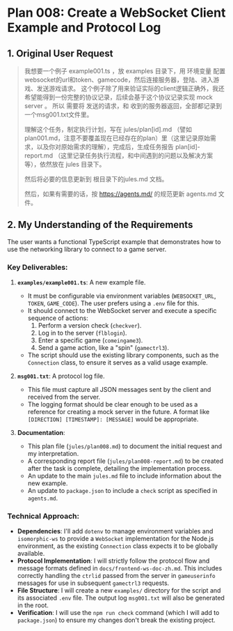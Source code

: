 # Plan 008: Create a WebSocket Client Example and Protocol Log

## 1. Original User Request

> 我想要一个例子 example001.ts ，放 examples 目录下，用 环境变量 配置 websocket的url和token、gamecode，然后连接服务器，登陆、进入游戏、发送游戏请求。
> 这个例子除了用来验证实际的client逻辑正确外，我还希望能得到一份完整的协议记录，后续会基于这个协议记录实现 mock server 。
> 所以 需要将 发送的请求，和 收到的服务器返回，全部都记录到一个msg001.txt文件里。
>
> 理解这个任务，制定执行计划，写在 jules/plan[id].md （譬如plan001.md，注意不要覆盖现在已经存在的plan）里（这里记录原始需求，以及你对原始需求的理解），完成后，生成任务报告 plan[id]-report.md （这里记录任务执行流程，和中间遇到的问题以及解决方案等），依然放在 jules 目录下。
>
> 然后将必要的信息更新到 根目录下的jules.md 文档。
>
> 然后，如果有需要的话，按 https://agents.md/ 的规范更新 agents.md 文件。

## 2. My Understanding of the Requirements

The user wants a functional TypeScript example that demonstrates how to use the networking library to connect to a game server.

### Key Deliverables:

1.  **`examples/example001.ts`**: A new example file.
    *   It must be configurable via environment variables (`WEBSOCKET_URL`, `TOKEN`, `GAME_CODE`). The user prefers using a `.env` file for this.
    *   It should connect to the WebSocket server and execute a specific sequence of actions:
        1.  Perform a version check (`checkver`).
        2.  Log in to the server (`flblogin`).
        3.  Enter a specific game (`comeingame3`).
        4.  Send a game action, like a "spin" (`gamectrl3`).
    *   The script should use the existing library components, such as the `Connection` class, to ensure it serves as a valid usage example.

2.  **`msg001.txt`**: A protocol log file.
    *   This file must capture all JSON messages sent by the client and received from the server.
    *   The logging format should be clear enough to be used as a reference for creating a mock server in the future. A format like `[DIRECTION] [TIMESTAMP]: [MESSAGE]` would be appropriate.

3.  **Documentation**:
    *   This plan file (`jules/plan008.md`) to document the initial request and my interpretation.
    *   A corresponding report file (`jules/plan008-report.md`) to be created after the task is complete, detailing the implementation process.
    *   An update to the main `jules.md` file to include information about the new example.
    *   An update to `package.json` to include a `check` script as specified in `agents.md`.

### Technical Approach:

*   **Dependencies**: I'll add `dotenv` to manage environment variables and `isomorphic-ws` to provide a `WebSocket` implementation for the Node.js environment, as the existing `Connection` class expects it to be globally available.
*   **Protocol Implementation**: I will strictly follow the protocol flow and message formats defined in `docs/frontend-ws-doc-zh.md`. This includes correctly handling the `ctrlid` passed from the server in `gameuserinfo` messages for use in subsequent `gamectrl3` requests.
*   **File Structure**: I will create a new `examples/` directory for the script and its associated `.env` file. The output log `msg001.txt` will also be generated in the root.
*   **Verification**: I will use the `npm run check` command (which I will add to `package.json`) to ensure my changes don't break the existing project.
